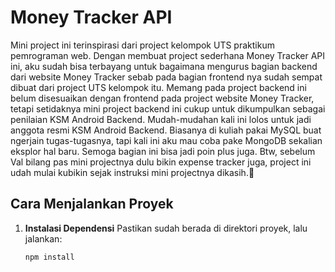 # Money Tracker API
Mini project ini terinspirasi dari project kelompok UTS praktikum pemrograman web. Dengan membuat project sederhana Money Tracker API ini, aku sudah bisa terbayang untuk bagaimana mengurus bagian backend dari website Money Tracker sebab pada bagian frontend nya sudah sempat dibuat dari project UTS kelompok itu. 
Memang pada project backend ini belum disesuaikan dengan frontend pada project website Money Tracker, tetapi setidaknya mini project backend ini cukup untuk dikumpulkan sebagai penilaian KSM Android Backend. Mudah-mudahan kali ini lolos untuk jadi anggota resmi KSM Android Backend.
Biasanya di kuliah pakai MySQL buat ngerjain tugas-tugasnya, tapi kali ini aku mau coba pake MongoDB sekalian eksplor hal baru. Semoga bagian ini bisa jadi poin plus juga.
Btw, sebelum Val bilang pas mini projectnya dulu bikin expense tracker juga, project ini udah mulai kubikin sejak instruksi mini projectnya dikasih.🙏

## Cara Menjalankan Proyek
1. **Instalasi Dependensi**
   Pastikan sudah berada di direktori proyek, lalu jalankan:
   ```bash
   npm install
